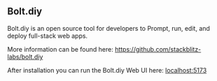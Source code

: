 ## Bolt.diy

Bolt.diy is an open source tool for developers to Prompt, run, edit, and deploy full-stack web apps.

More information can be found here: https://github.com/stackblitz-labs/bolt.diy

After installation you can run the Bolt.diy Web UI here: [localhost:5173](http://localhost:5173)
